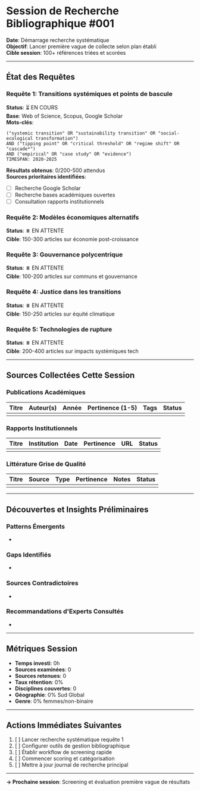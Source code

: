 # Session de Recherche Bibliographique #001
**Date**: Démarrage recherche systématique  
**Objectif**: Lancer première vague de collecte selon plan établi  
**Cible session**: 100+ références triées et scorées  

---

## État des Requêtes

### Requête 1: Transitions systémiques et points de bascule
**Status**: ⏳ EN COURS  
**Base**: Web of Science, Scopus, Google Scholar  
**Mots-clés**:
```
("systemic transition" OR "sustainability transition" OR "social-ecological transformation") 
AND ("tipping point" OR "critical threshold" OR "regime shift" OR "cascade*") 
AND ("empirical" OR "case study" OR "evidence")
TIMESPAN: 2020-2025
```

**Résultats obtenus**: 0/200-500 attendus  
**Sources prioritaires identifiées**:
- [ ] Recherche Google Scholar
- [ ] Recherche bases académiques ouvertes  
- [ ] Consultation rapports institutionnels

### Requête 2: Modèles économiques alternatifs
**Status**: ⏸️ EN ATTENTE  
**Cible**: 150-300 articles sur économie post-croissance

### Requête 3: Gouvernance polycentrique
**Status**: ⏸️ EN ATTENTE  
**Cible**: 100-200 articles sur communs et gouvernance

### Requête 4: Justice dans les transitions  
**Status**: ⏸️ EN ATTENTE  
**Cible**: 150-250 articles sur équité climatique

### Requête 5: Technologies de rupture
**Status**: ⏸️ EN ATTENTE  
**Cible**: 200-400 articles sur impacts systémiques tech

---

## Sources Collectées Cette Session

### Publications Académiques
| Titre | Auteur(s) | Année | Pertinence (1-5) | Tags | Status |
|-------|-----------|-------|------------------|------|--------|
| | | | | | |

### Rapports Institutionnels  
| Titre | Institution | Date | Pertinence | URL | Status |
|-------|-------------|------|------------|-----|--------|
| | | | | | |

### Littérature Grise de Qualité
| Titre | Source | Type | Pertinence | Notes | Status |
|-------|--------|------|------------|-------|--------|
| | | | | | |

---

## Découvertes et Insights Préliminaires

### Patterns Émergents
- 

### Gaps Identifiés  
- 

### Sources Contradictoires
- 

### Recommandations d'Experts Consultés
- 

---

## Métriques Session

- **Temps investi**: 0h
- **Sources examinées**: 0
- **Sources retenues**: 0  
- **Taux rétention**: 0%
- **Disciplines couvertes**: 0
- **Géographie**: 0% Sud Global
- **Genre**: 0% femmes/non-binaire

---

## Actions Immédiates Suivantes

1. [ ] Lancer recherche systématique requête 1
2. [ ] Configurer outils de gestion bibliographique
3. [ ] Établir workflow de screening rapide
4. [ ] Commencer scoring et catégorisation
5. [ ] Mettre à jour journal de recherche principal

---

**→ Prochaine session**: Screening et évaluation première vague de résultats